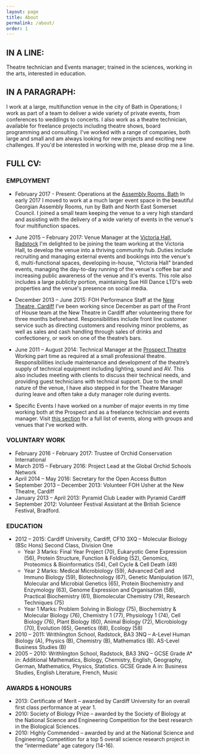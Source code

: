 ```yaml
---
layout: page
title: About
permalink: /about/
order: 1
---
```


## IN A LINE:

Theatre technician and Events manager; trained in the sciences, working in the arts, interested in education.

## IN A PARAGRAPH:

I work at a large, multifunction venue in the city of Bath in Operations; I work as part of a team to deliver a wide variety of private events, from conferences to weddings to concerts. I also work as a theatre technician, available for freelance projects including theatre shows, board programming and consulting. I've worked with a range of companies, both large and small and am always looking for new projects and exciting new challenges. If you'd be interested in working with me, please drop me a line.

## FULL CV:

### EMPLOYMENT

- February 2017 - Present: Operations at the [Assembly Rooms, Bath](https://www.bathvenues.co.uk/venues/assembly-rooms "Bath Assembly Rooms")
In early 2017 I moved to work at a much larger event space in the beautiful Georgian Assembly Rooms, run by Bath and North East Somerset Council. I joined a small team keeping the venue to a very high standard and assisting with the delivery of a wide variety of events in the venue's four multifunction spaces.

- June 2015 – February 2017: Venue Manager at the [Victoria Hall, Radstock](http://www.victoriahallradstock.co.uk "Victoria Hall")
I'm delighted to be joining the team working at the Victoria Hall, to develop the venue into a thriving community hub. Duties include recruiting and managing external events and bookings into the venue's 6, multi-functional spaces, developing in-house, "Victoria Hall" branded events, managing the day-to-day running of the venue's coffee bar and increasing public awareness of the venue and it's events. This role also includes a large publicity portion, maintaining Sue Hill Dance LTD's web properties and the venue's presence on social media.

- December 2013 – June 2015: FOH Performance Staff at the [New Theatre, Cardiff](http://newtheatrecardiff.co.uk "New Theatre")
I’ve been working since December as part of the Front of House team at the New Theatre in Cardiff after volunteering there for three months beforehand. Responsibilities include front line customer service such as directing customers and resolving minor problems, as well as sales and cash handling through sales of drinks and confectionery, or work on one of the theatre’s bars.

- June 2011 – August 2014: Technical Manager at the [Prospect Theatre](http://www.writhlington.org.uk/extra-curricular/dragonfly-theatre/ "Not-so-prospect prospect theatre")
Working part time as required at a small professional theatre. Responsibilities include maintenance and development of the theatre’s supply of technical equipment including lighting, sound and AV. This also includes meeting with clients to discuss their technical needs, and providing guest technicians with technical support. Due to the small nature of the venue, I have also stepped in for the Theatre Manager during leave and often take a duty manager role during events.

- Specific Events
I have worked on a number of major events in my time working both at the Prospect and as a freelance technician and events manager. Visit [this section](http://lbarnes.net/theatre) for a full list of events, along with groups and venues that I've worked with.

### VOLUNTARY WORK

- February 2016 - February 2017: Trustee of Orchid Conservation International
- March 2015 – February 2016: Project Lead at the Global Orchid Schools Network
- April 2014 – May 2016: Secretary for the Open Access Button
- September 2013 – December 2013: Volunteer FOH Usher at the New Theatre, Cardiff
- January 2013 – April 2013: Pyramid Club Leader with Pyramid Cardiff
- September 2012: Volunteer Festival Assistant at the British Science Festival, Bradford.

### EDUCATION

- 2012 – 2015: Cardiff University, Cardiff, CF10 3XQ – Molecular Biology (BSc Hons) Second Class, Division One
	- Year 3 Marks: Final Year Project (70), Eukaryotic Gene Expression (56), Protein Structure, Function & Folding (52), Genomics, Proteomics & Bioinformatics (54), Cell Cycle & Cell Death (49)
	- Year 2 Marks: Medical Microbiology (59), Advanced Cell and Immuno Biology (59), Biotechnology (67), Genetic Manipulation (67), Molecular and Microbial Genetics (65), Protein Biochemistry and Enzymology (63), Genome Expression and Organisation (58), Practical Biochemistry (61), Biomolecular Chemistry (79), Research Techniques  (75)
	- Year 1 Marks: Problem Solving in Biology (75), Biochemistry & Molecular Biology (76), Chemistry 1 (77), Physiology 1 (74), Cell Biology (76), Plant Biology (60), Animal Biology (72), Microbiology (70), Evolution (65), Genetics (68), Ecology (58)
- 2010 – 2011: Writhlington School, Radstock, BA3 3NQ – A-Level Human Biology (A), Physics (B), Chemistry (B), Mathematics (B). AS-Level Business Studies (B)
- 2005 – 2010: Writhlington School, Radstock, BA3 3NQ – GCSE Grade A\* in: Additional Mathematics, Biology, Chemistry, English, Geography, German, Mathematics, Physics, Statistics. GCSE Grade A in: Business Studies, English Literature, French, Music

### AWARDS & HONOURS

- 2013: Certificate of Merit – awarded by Cardiff University for an overall first class performance at year 1.
- 2010: Society of Biology Prize – awarded by the Society of Biology at the National Science and Engineering Competition for the best research in the Biological Sciences.
- 2010: Highly Commended – awarded by and at the National Science and Engineering Competition for a top 5 overall science research project in the “intermediate” age category (14-16).
